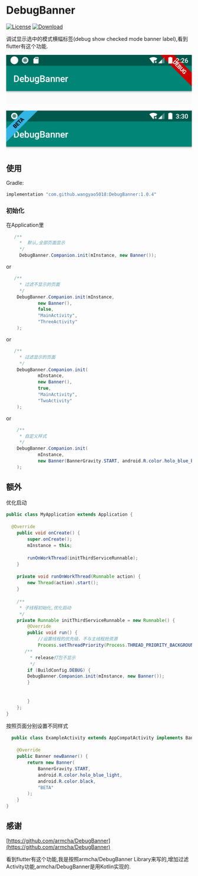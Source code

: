 # DebugBanner
[![License](https://img.shields.io/badge/license-Apache%202-green.svg)](https://www.apache.org/licenses/LICENSE-2.0)
[![Download](https://api.bintray.com/packages/wangyao5018/maven/DebugBanner/images/download.svg) ](https://bintray.com/wangyao5018/maven/DebugBanner/_latestVersion)

调试显示选中的模式横幅标签(debug show checked mode banner label),看到flutter有这个功能.

![](screenshots/1.png)

![](screenshots/4.png)

## 使用
Gradle:
```groovy
implementation "com.github.wangyao5018:DebugBanner:1.0.4"
```

### 初始化
在Application里

```java
   /**
     *  默认,全部页面显示
     */
     DebugBanner.Companion.init(mInstance, new Banner());
```
or

```java
   /**
     * 过滤不显示的页面
     */
    DebugBanner.Companion.init(mInstance,
            new Banner(),
            false,
            "MainActivity",
            "ThreeActivity"
    );
```
or

```java
   /**
     * 过滤显示的页面
     */
    DebugBanner.Companion.init(
            mInstance,
            new Banner(),
            true,
            "MainActivity",
            "TwoActivity"
    );  
```

or

```java
    /**
     * 自定义样式
     */
    DebugBanner.Companion.init(
            mInstance,
            new Banner(BannerGravity.START, android.R.color.holo_blue_bright, android.R.color.holo_red_light, "BETA")
    );
```


## 额外
优化启动

```java
public class MyApplication extends Application {

  @Override
    public void onCreate() {
        super.onCreate();
        mInstance = this;

        runOnWorkThread(initThirdServiceRunnable);
    }

    private void runOnWorkThread(Runnable action) {
        new Thread(action).start();
    }

    /**
     * 子线程初始化,优化启动
     */
    private Runnable initThirdServiceRunnable = new Runnable() {
        @Override
        public void run() {
            //设置线程的优先级，不与主线程抢资源
            Process.setThreadPriority(Process.THREAD_PRIORITY_BACKGROUND);
	   /**
	     * release打包不显示
	     */
	    if (BuildConfig.DEBUG) {
		DebugBanner.Companion.init(mInstance, new Banner());
	    }


        }
    };
}
```
按照页面分别设置不同样式

```java
  public class ExampleActivity extends AppCompatActivity implements BannerView {

    @Override
    public Banner newBanner() {
        return new Banner(
	        BannerGravity.START, 
	        android.R.color.holo_blue_light, 
	        android.R.color.black, 
	        "BETA"
        );
    }
}

```

## 感谢
[https://github.com/armcha/DebugBanner](https://github.com/armcha/DebugBanner) 

看到flutter有这个功能,我是按照armcha/DebugBanner Library来写的,增加过滤Activity功能,armcha/DebugBanner是用Kotlin实现的.

        
        
        
        
        
        
        



